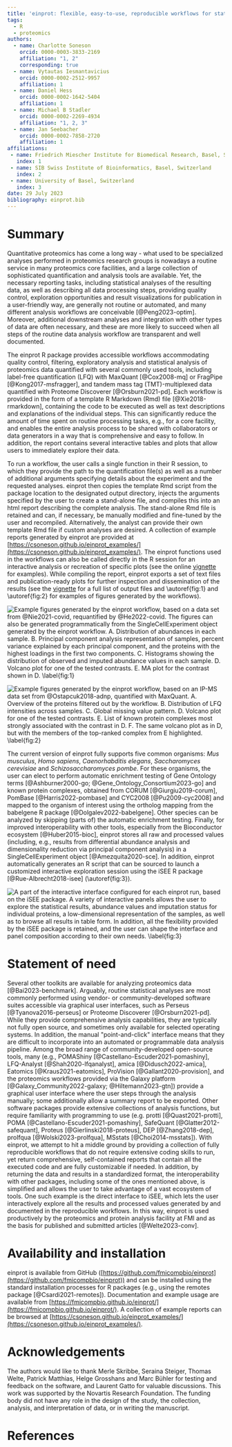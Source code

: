 ```yaml
---
title: 'einprot: flexible, easy-to-use, reproducible workflows for statistical analysis of quantitative proteomics data'
tags:
  - R
  - proteomics
authors:
  - name: Charlotte Soneson
    orcid: 0000-0003-3833-2169
    affiliation: "1, 2"
    corresponding: true
  - name: Vytautas Iesmantavicius
    orcid: 0000-0002-2512-9957
    affiliation: 1
  - name: Daniel Hess
    orcid: 0000-0002-1642-5404
    affiliation: 1
  - name: Michael B Stadler
    orcid: 0000-0002-2269-4934
    affiliation: "1, 2, 3"
  - name: Jan Seebacher
    orcid: 0000-0002-7858-2720
    affiliation: 1
affiliations:
 - name: Friedrich Miescher Institute for Biomedical Research, Basel, Switzerland
   index: 1
 - name: SIB Swiss Institute of Bioinformatics, Basel, Switzerland
   index: 2
 - name: University of Basel, Switzerland
   index: 3
date: 29 July 2023
bibliography: einprot.bib
---
```


# Summary

Quantitative proteomics has come a long way - what used to be specialized analyses performed in proteomics research groups is nowadays a routine service in many proteomics core facilities, and a large collection of sophisticated quantification and analysis tools are available. 
Yet, the necessary reporting tasks, including statistical analyses of the resulting data, as well as describing all data processing steps, providing quality control, exploration opportunities and result visualizations for publication in a user-friendly way, are generally not routine or automated, and many different analysis workflows are conceivable [@Peng2023-optim]. 
Moreover, additional downstream analyses and integration with other types of data are often necessary, and these are more likely to succeed when all steps of the routine data analysis workflow are transparent and well documented. 

The einprot R package provides accessible workflows accommodating quality control, filtering, exploratory analysis and statistical analysis of proteomics data quantified with several commonly used tools, including label-free quantification (LFQ) with MaxQuant [@Cox2008-mq] or FragPipe [@Kong2017-msfragger], and tandem mass tag (TMT)-multiplexed data quantified with Proteome Discoverer [@Orsburn2021-pd]. 
Each workflow is provided in the form of a template R Markdown (Rmd) file [@Xie2018-rmarkdown], containing the code to be executed as well as text descriptions and explanations of the individual steps. 
This can significantly reduce the amount of time spent on routine processing tasks, e.g., for a core facility, and enables the entire analysis process to be shared with collaborators or data generators in a way that is comprehensive and easy to follow. 
In addition, the report contains several interactive tables and plots that allow users to immediately explore their data. 

To run a workflow, the user calls a single function in their R session, to which they provide the path to the quantification file(s) as well as a number of additional arguments specifying details about the experiment and the requested analyses. 
einprot then copies the template Rmd script from the package location to the designated output directory, injects the arguments specified by the user to create a stand-alone file, and compiles this into an html report describing the complete analysis. 
The stand-alone Rmd file is retained and can, if necessary, be manually modified and fine-tuned by the user and recompiled. 
Alternatively, the analyst can provide their own template Rmd file if custom analyses are desired. 
A collection of example reports generated by einprot are provided at [https://csoneson.github.io/einprot_examples/](https://csoneson.github.io/einprot_examples/). 
The einprot functions used in the workflows can also be called directly in the R session for an interactive analysis or recreation of specific plots (see the online [vignette](https://fmicompbio.github.io/einprot/articles/einprot.html) for examples). 
While compiling the report, einprot exports a set of text files and publication-ready plots for further inspection and dissemination of the results (see the [vignette](https://fmicompbio.github.io/einprot/articles/einprot.html) for a full list of output files and \autoref{fig:1} and \autoref{fig:2} for examples of figures generated by the workflows).

![Example figures generated by the einprot workflow, based on a data set from @Nie2021-covid, requantified by @He2022-covid. The figures can also be generated programmatically from the SingleCellExperiment object generated by the einprot workflow. A. Distribution of abundances in each sample. B. Principal component analysis representation of samples, percent variance explained by each principal component, and the proteins with the highest loadings in the first two components. C. Histograms showing the distribution of observed and imputed abundance values in each sample. D. Volcano plot for one of the tested contrasts. E. MA plot for the contrast shown in D. \label{fig:1}](einprot_fig1.png)

![Example figures generated by the einprot workflow, based on an IP-MS data set from @Ostapcuk2018-adnp, quantified with MaxQuant. A. Overview of the proteins filtered out by the workflow. B. Distribution of LFQ intensities across samples. C. Global missing value pattern. D. Volcano plot for one of the tested contrasts. E. List of known protein complexes most strongly associated with the contrast in D. F. The same volcano plot as in D, but with the members of the top-ranked complex from E highlighted. \label{fig:2}](einprot_fig2.png)

The current version of einprot fully supports five common organisms: _Mus musculus_, _Homo sapiens_, _Caenorhabditis elegans_, _Saccharomyces cerevisiae_ and _Schizosaccharomyces pombe_. 
For these organisms, the user can elect to perform automatic enrichment testing of Gene Ontology terms [@Ashburner2000-go; @Gene_Ontology_Consortium2023-go] and known protein complexes, obtained from CORUM [@Giurgiu2019-corum], PomBase [@Harris2022-pombase] and CYC2008 [@Pu2009-cyc2008] and mapped to the organism of interest using the ortholog mapping from the babelgene R package [@Dolgalev2022-babelgene]. 
Other species can be analyzed by skipping (parts of) the automatic enrichment testing. 
Finally, for improved interoperability with other tools, especially from the Bioconductor ecosystem [@Huber2015-bioc], einprot stores all raw and processed values (including, e.g., results from differential abundance analysis and dimensionality reduction via principal component analysis) in a SingleCellExperiment object [@Amezquita2020-sce]. 
In addition, einprot automatically generates an R script that can be sourced to launch a customized interactive exploration session using the iSEE R package [@Rue-Albrecht2018-isee] (\autoref{fig:3}).

![A part of the interactive interface configured for each einprot run, based on the iSEE package. A variety of interactive panels allows the user to explore the statistical results, abundance values and imputation status for individual proteins, a low-dimensional representation of the samples, as well as to browse all results in table form. In addition, all the flexibility provided by the iSEE package is retained, and the user can shape the interface and panel composition according to their own needs. \label{fig:3}](einprot_fig3.png)

# Statement of need

Several other toolkits are available for analyzing proteomics data [@Bai2023-benchmark]. 
Arguably, routine statistical analyses are most commonly performed using vendor- or community-developed software suites accessible via graphical user interfaces, such as Perseus [@Tyanova2016-perseus] or Proteome Discoverer [@Orsburn2021-pd].
While they provide comprehensive analysis capabilities, they are typically not fully open source, and sometimes only available for selected operating systems. 
In addition, the manual "point-and-click" interface means that they are difficult to incorporate into an automated or programmable data analysis pipeline. 
Among the broad range of community-developed open-source tools, many (e.g., POMAShiny [@Castellano-Escuder2021-pomashiny], LFQ-Analyst [@Shah2020-lfqanalyst], amica [@Didusch2022-amica], Eatomics [@Kraus2021-eatomics], ProVision [@Gallant2020-provision], and the proteomics workflows provided via the Galaxy platform [@Galaxy_Community2022-galaxy; @Hiltemann2023-gtn]) provide a graphical user interface where the user steps through the analysis manually; some additionally allow a summary report to be exported. 
Other software packages provide extensive collections of analysis functions, but require familiarity with programming to use (e.g. protti [@Quast2021-protti], POMA [@Castellano-Escuder2021-pomashiny], SafeQuant [@Glatter2012-safequant], Proteus [@Gierlinski2018-proteus], DEP [@Zhang2018-dep], prolfqua [@Wolski2023-prolfqua], MSstats [@Choi2014-msstats]). 
With einprot, we attempt to hit a middle ground by providing a collection of fully reproducible workflows that do not require extensive coding skills to run, yet return comprehensive, self-contained reports that contain all the executed code and are fully customizable if needed. 
In addition, by returning the data and results in a standardized format, the interoperability with other packages, including some of the ones mentioned above, is simplified and allows the user to take advantage of a vast ecosystem of tools. 
One such example is the direct interface to iSEE, which lets the user interactively explore all the results and processed values generated by and documented in the reproducible workflows. 
In this way, einprot is used productively by the proteomics and protein analysis facility at FMI and as the basis for published and submitted articles [@Welte2023-conv]. 

# Availability and installation

einprot is available from GitHub ([https://github.com/fmicompbio/einprot](https://github.com/fmicompbio/einprot)) and can be installed using the standard installation processes for R packages (e.g., using the remotes package [@Csardi2021-remotes]). 
Documentation and example usage are available from [https://fmicompbio.github.io/einprot/](https://fmicompbio.github.io/einprot/). 
A collection of example reports can be browsed at [https://csoneson.github.io/einprot_examples/](https://csoneson.github.io/einprot_examples/). 

# Acknowledgements

The authors would like to thank Merle Skribbe, Seraina Steiger, Thomas Welte, Patrick Matthias, Helge Grosshans and Marc Bühler for testing and feedback on the software, and Laurent Gatto for valuable discussions. 
This work was supported by the Novartis Research Foundation. 
The funding body did not have any role in the design of the study, the collection, analysis, and interpretation of data, or in writing the manuscript. 

# References
